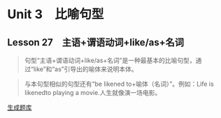 ﻿ # Unit 3　比喻句型
 ## Lesson 27　主语+谓语动词+like/as+名词
 
> 句型“主语+谓语动词+like/as+名词”是一种最基本的比喻句型，通过“like”和“as”引导出的喻体来说明本体。

> 与本句型相似的句型还有“be likened to+喻体（名词）”。例如：Life is likenedto playing a movie.人生就像演一场电影。


 [生成题库](./question/f027.json)
